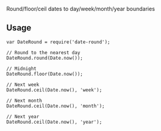 Round/floor/ceil dates to day/week/month/year boundaries

## Usage

    var DateRound = require('date-round');

    // Round to the nearest day
    DateRound.round(Date.now());

    // Midnight
    DateRound.floor(Date.now());

    // Next week
    DateRound.ceil(Date.now(), 'week');

    // Next month
    DateRound.ceil(Date.now(), 'month');

    // Next year
    DateRound.ceil(Date.now(), 'year');
